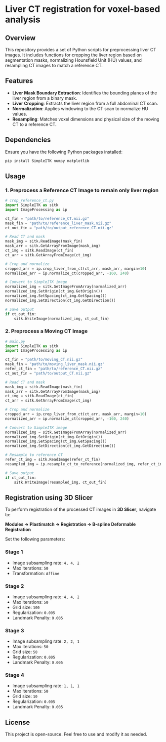 # Liver CT registration for voxel-based analysis

## Overview
This repository provides a set of Python scripts for preprocessing liver CT images. It includes functions for cropping the liver region based on segmentation masks, normalizing Hounsfield Unit (HU) values, and resampling CT images to match a reference CT.

## Features
- **Liver Mask Boundary Extraction**: Identifies the bounding planes of the liver region from a binary mask.
- **Liver Cropping**: Extracts the liver region from a full abdominal CT scan.
- **Normalization**: Applies windowing to the CT scan to normalize HU values.
- **Resampling**: Matches voxel dimensions and physical size of the moving CT to a reference CT.

## Dependencies
Ensure you have the following Python packages installed:

```bash
pip install SimpleITK numpy matplotlib
```

## Usage

### 1. Preprocess a Reference CT Image to remain only liver region
```python
# crop_reference_ct.py
import SimpleITK as sitk
import ImageProcessing as ip

ct_fin = "path/to/reference_CT.nii.gz"
mask_fin = "path/to/reference_liver_mask.nii.gz"
ct_out_fin = "path/to/output_reference_CT.nii.gz"

# Read CT and mask
mask_img = sitk.ReadImage(mask_fin)
mask_arr = sitk.GetArrayFromImage(mask_img)
ct_img = sitk.ReadImage(ct_fin)
ct_arr = sitk.GetArrayFromImage(ct_img)

# Crop and normalize
cropped_arr = ip.crop_liver_from_ct(ct_arr, mask_arr, margin=10)
normalized_arr = ip.normalize_ct(cropped_arr, -160, 240)

# Convert to SimpleITK image
normalized_img = sitk.GetImageFromArray(normalized_arr)
normalized_img.SetOrigin(ct_img.GetOrigin())
normalized_img.SetSpacing(ct_img.GetSpacing())
normalized_img.SetDirection(ct_img.GetDirection())

# Save output
if ct_out_fin:
    sitk.WriteImage(normalized_img, ct_out_fin)
```

### 2. Preprocess a Moving CT Image
```python
# main.py
import SimpleITK as sitk
import ImageProcessing as ip

ct_fin = "path/to/moving_CT.nii.gz"
mask_fin = "path/to/moving_liver_mask.nii.gz"
refer_ct_fin = "path/to/reference_CT.nii.gz"
ct_out_fin = "path/to/output_CT.nii.gz"

# Read CT and mask
mask_img = sitk.ReadImage(mask_fin)
mask_arr = sitk.GetArrayFromImage(mask_img)
ct_img = sitk.ReadImage(ct_fin)
ct_arr = sitk.GetArrayFromImage(ct_img)

# Crop and normalize
cropped_arr = ip.crop_liver_from_ct(ct_arr, mask_arr, margin=10)
normalized_arr = ip.normalize_ct(cropped_arr, -160, 240)

# Convert to SimpleITK image
normalized_img = sitk.GetImageFromArray(normalized_arr)
normalized_img.SetOrigin(ct_img.GetOrigin())
normalized_img.SetSpacing(ct_img.GetSpacing())
normalized_img.SetDirection(ct_img.GetDirection())

# Resample to reference CT
refer_ct_img = sitk.ReadImage(refer_ct_fin)
resampled_img = ip.resample_ct_to_reference(normalized_img, refer_ct_img)

# Save output
if ct_out_fin:
    sitk.WriteImage(resampled_img, ct_out_fin)
```

## Registration using 3D Slicer
To perform registration of the processed CT images in **3D Slicer**, navigate to:

**Modules -> Plastimatch -> Registration -> B-spline Deformable Registration**

Set the following parameters:

### **Stage 1**
- Image subsampling rate: `4, 4, 2`
- Max iterations: `50`
- Transformation: `Affine`

### **Stage 2**
- Image subsampling rate: `4, 4, 2`
- Max iterations: `50`
- Grid size: `100`
- Regularization: `0.005`
- Landmark Penalty: `0.005`

### **Stage 3**
- Image subsampling rate: `2, 2, 1`
- Max iterations: `50`
- Grid size: `50`
- Regularization: `0.005`
- Landmark Penalty: `0.005`

### **Stage 4**
- Image subsampling rate: `1, 1, 1`
- Max iterations: `50`
- Grid size: `10`
- Regularization: `0.005`
- Landmark Penalty: `0.005`

## License
This project is open-source. Feel free to use and modify it as needed.

